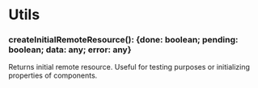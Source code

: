 # Utils

### createInitialRemoteResource(): {done: boolean; pending: boolean; data: any; error: any}

Returns initial remote resource. Useful for testing purposes or initializing properties of
components.